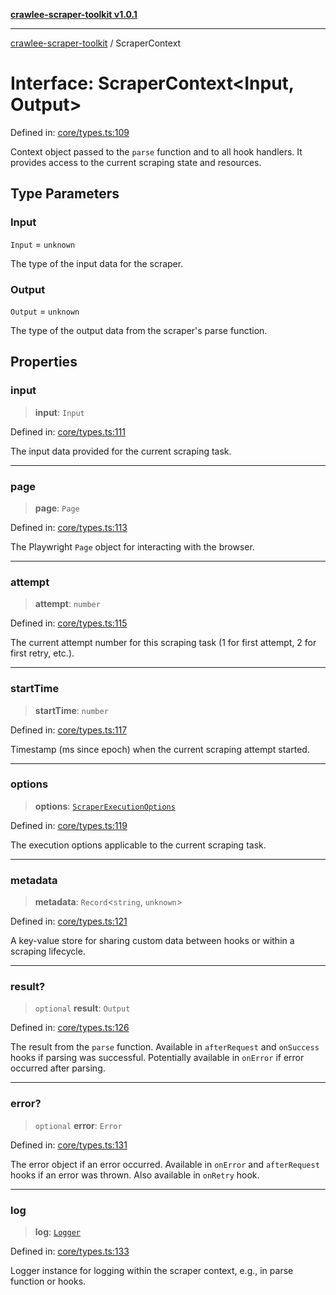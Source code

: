 [**crawlee-scraper-toolkit v1.0.1**](../README.md)

***

[crawlee-scraper-toolkit](../globals.md) / ScraperContext

# Interface: ScraperContext\<Input, Output\>

Defined in: [core/types.ts:109](https://github.com/devalexanderdaza/crawlee-scraper-toolkit/blob/main/src/core/types.ts#L109)

Context object passed to the `parse` function and to all hook handlers.
It provides access to the current scraping state and resources.

## Type Parameters

### Input

`Input` = `unknown`

The type of the input data for the scraper.

### Output

`Output` = `unknown`

The type of the output data from the scraper's parse function.

## Properties

### input

> **input**: `Input`

Defined in: [core/types.ts:111](https://github.com/devalexanderdaza/crawlee-scraper-toolkit/blob/main/src/core/types.ts#L111)

The input data provided for the current scraping task.

***

### page

> **page**: `Page`

Defined in: [core/types.ts:113](https://github.com/devalexanderdaza/crawlee-scraper-toolkit/blob/main/src/core/types.ts#L113)

The Playwright `Page` object for interacting with the browser.

***

### attempt

> **attempt**: `number`

Defined in: [core/types.ts:115](https://github.com/devalexanderdaza/crawlee-scraper-toolkit/blob/main/src/core/types.ts#L115)

The current attempt number for this scraping task (1 for first attempt, 2 for first retry, etc.).

***

### startTime

> **startTime**: `number`

Defined in: [core/types.ts:117](https://github.com/devalexanderdaza/crawlee-scraper-toolkit/blob/main/src/core/types.ts#L117)

Timestamp (ms since epoch) when the current scraping attempt started.

***

### options

> **options**: [`ScraperExecutionOptions`](ScraperExecutionOptions.md)

Defined in: [core/types.ts:119](https://github.com/devalexanderdaza/crawlee-scraper-toolkit/blob/main/src/core/types.ts#L119)

The execution options applicable to the current scraping task.

***

### metadata

> **metadata**: `Record`\<`string`, `unknown`\>

Defined in: [core/types.ts:121](https://github.com/devalexanderdaza/crawlee-scraper-toolkit/blob/main/src/core/types.ts#L121)

A key-value store for sharing custom data between hooks or within a scraping lifecycle.

***

### result?

> `optional` **result**: `Output`

Defined in: [core/types.ts:126](https://github.com/devalexanderdaza/crawlee-scraper-toolkit/blob/main/src/core/types.ts#L126)

The result from the `parse` function. Available in `afterRequest` and `onSuccess` hooks if parsing was successful.
Potentially available in `onError` if error occurred after parsing.

***

### error?

> `optional` **error**: `Error`

Defined in: [core/types.ts:131](https://github.com/devalexanderdaza/crawlee-scraper-toolkit/blob/main/src/core/types.ts#L131)

The error object if an error occurred. Available in `onError` and `afterRequest` hooks if an error was thrown.
Also available in `onRetry` hook.

***

### log

> **log**: [`Logger`](../-internal-/interfaces/Logger.md)

Defined in: [core/types.ts:133](https://github.com/devalexanderdaza/crawlee-scraper-toolkit/blob/main/src/core/types.ts#L133)

Logger instance for logging within the scraper context, e.g., in parse function or hooks.

